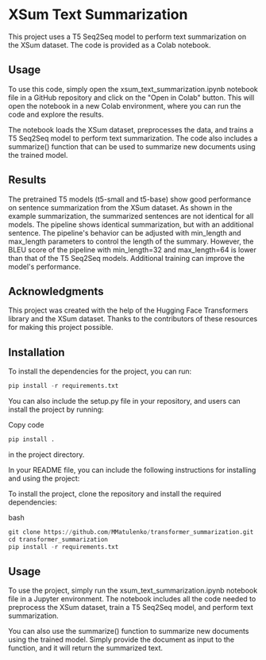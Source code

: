 # XSum Text Summarization

This project uses a T5 Seq2Seq model to perform text summarization on the XSum dataset. The code is provided as a Colab notebook.

## Usage

To use this code, simply open the xsum_text_summarization.ipynb notebook file in a GitHub repository and click on the "Open in Colab" button. This will open the notebook in a new Colab environment, where you can run the code and explore the results.

The notebook loads the XSum dataset, preprocesses the data, and trains a T5 Seq2Seq model to perform text summarization. The code also includes a summarize() function that can be used to summarize new documents using the trained model.

## Results
The pretrained T5 models (t5-small and t5-base) show good performance on sentence summarization from the XSum dataset. As shown in the example summarization, the summarized sentences are not identical for all models. The pipeline shows identical summarization, but with an additional sentence. The pipeline's behavior can be adjusted with min_length and max_length parameters to control the length of the summary. However, the BLEU score of the pipeline with min_length=32 and max_length=64 is lower than that of the T5 Seq2Seq models. Additional training can improve the model's performance.

## Acknowledgments
This project was created with the help of the Hugging Face Transformers library and the XSum dataset. Thanks to the contributors of these resources for making this project possible.

## Installation

To install the dependencies for the project, you can run:

```python 
pip install -r requirements.txt
```

You can also include the setup.py file in your repository, and users can install the project by running:

Copy code

```python
pip install .
```
in the project directory.

In your README file, you can include the following instructions for installing and using the project:


To install the project, clone the repository and install the required dependencies:

bash

```python
git clone https://github.com/MMatulenko/transformer_summarization.git
cd transformer_summarization
pip install -r requirements.txt
```

## Usage
To use the project, simply run the xsum_text_summarization.ipynb notebook file in a Jupyter environment. The notebook includes all the code needed to preprocess the XSum dataset, train a T5 Seq2Seq model, and perform text summarization.

You can also use the summarize() function to summarize new documents using the trained model. Simply provide the document as input to the function, and it will return the summarized text.
